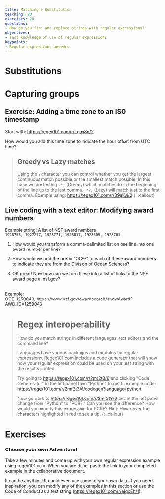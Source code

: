 ```yaml
---
title: Matching & Substitution
teaching: 20
exercises: 20
questions:
- How do you find and replace strings with regular expressions?
objectives:
- Test knowledge of use of regular expressions
keypoints:
- Regular expressions answers
---
```



# Substitutions


# Capturing groups

## Exercise: Adding a time zone to an ISO timestamp

Start with: https://regex101.com/r/Lgan8n/2

How would you add this time zone to indicate the hour offset from UTC time?

> ## Greedy vs Lazy matches
>
> Using the `?` character you can control whether you get the largest continuous match possible or the smallest match possible.  In this case we are testing `.*,` (Greedy) which matches from the beginning of the line up to the last comma.  `.*?,` (Lazy) will match just to the first comma.
> Example using: https://regex101.com/r/39aKyj/2
{: .callout}

## Live coding with a text editor: Modifying award numbers

Example string: A list of NSF award numbers</br>
`1928753, 1927277, 1928771, 1928817, 1928609, 1928761`

1. How would you transform a comma-delimited list on one line into one award number per line?

2. How would we add the prefix "OCE-" to each of these award numbers to indicate they are from the Division of Ocean Sciences?

3. OK great! Now how can we turn these into a list of links to the NSF award page at nsf.gov?
</br>
Example: </br>OCE-1259043, https://www.nsf.gov/awardsearch/showAward?AWD_ID=1259043


> # Regex interoperability
>
> How do you match strings in different languages, text editors and the command line?
>
> Languages have various packages and modules for regular expressions.  Regex101.com includes a code generator that will show how your regular expression could be used on your test string with the results printed.
>
> Try going to https://regex101.com/r/2mr2t3/6 and clicking "Code Genererator" in the left panel then "Python" to get to example code: https://regex101.com/r/2mr2t3/6/codegen?language=python
>
> Now go back to https://regex101.com/r/2mr2t3/6 and in the left panel change from "Python" to "PCRE."  Can you see the difference?
> How would you modify this expression for PCRE? Hint: Hover over the characters highlighted in red to see a tip.
{: .callout}

# Exercises

### Choose your own Adventure!

Take a few minutes and come up with your own regular expression example using regex101.com.  When you are done, paste the link to your completed example in the collaborative document.

It can be anything! It could even use some of your own data. If you need inspiration, you can modify any of the examples in this section or use the Code of Conduct as a test string (https://regex101.com/r/e1qcEh/1).
